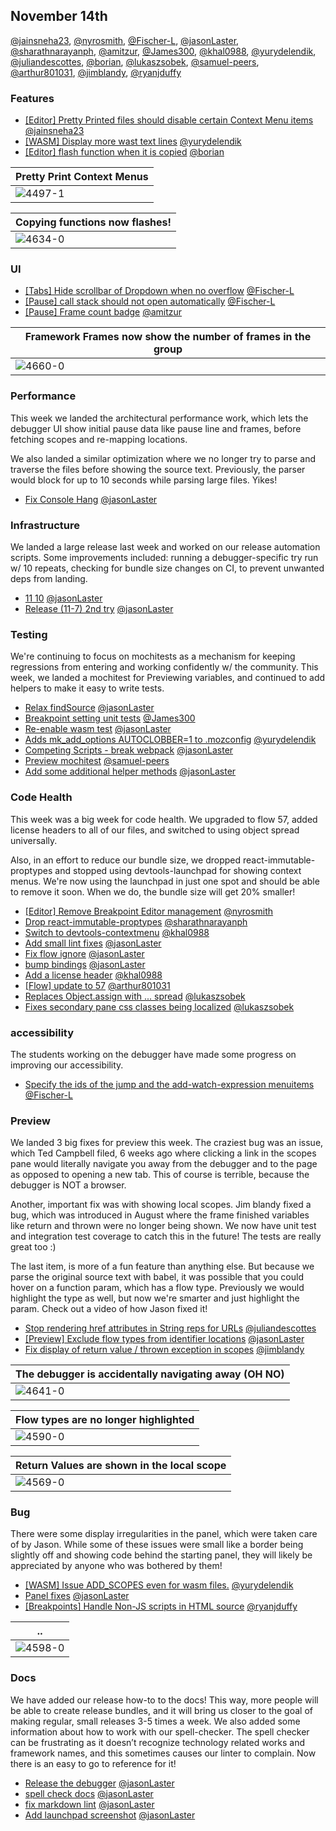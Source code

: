 ## November 14th


[@jainsneha23], [@nyrosmith], [@Fischer-L], [@jasonLaster], [@sharathnarayanph], [@amitzur], [@James300], [@khal0988], [@yurydelendik], [@juliandescottes], [@borian], [@lukaszsobek], [@samuel-peers], [@arthur801031], [@jimblandy], [@ryanjduffy]

### Features


+ [[Editor] Pretty Printed files should disable certain Context Menu items ][4497] [@jainsneha23]
+ [[WASM] Display more wast text lines][4648] [@yurydelendik]
+ [[Editor] flash function when it is copied][4634] [@borian]

| Pretty Print Context Menus |
|--|
| ![4497-1] |

| Copying functions now flashes! |
|--|
| ![4634-0] |



### UI


+ [[Tabs] Hide scrollbar of Dropdown when no overflow][4675] [@Fischer-L]
+ [[Pause] call stack should not open automatically][4672] [@Fischer-L]
+ [[Pause] Frame count badge][4660] [@amitzur]

| Framework Frames now show the number of frames in the group |
|--|
| ![4660-0] |


### Performance

This week we landed the architectural performance work, which lets the debugger UI show initial pause data like pause line and frames, before fetching scopes and re-mapping locations.

We also landed a similar optimization where we no longer try to parse and traverse the files before showing the source text. Previously, the parser would block for up to 10 seconds while parsing large files. Yikes!

+ [Fix Console Hang][4653] [@jasonLaster]


### Infrastructure

We landed a large release last week and worked on our release automation scripts. Some improvements included: running a debugger-specific try run w/ 10 repeats, checking for bundle size changes on CI, to prevent unwanted deps from landing.

+ [11 10][4671] [@jasonLaster]
+ [Release (11-7) 2nd try][4670] [@jasonLaster]

### Testing

We're continuing to focus on mochitests as a mechanism for keeping regressions from entering and working confidently w/ the community. This week, we landed a mochitest for Previewing variables, and continued to add helpers to make it easy to write tests.

+ [Relax findSource][4657] [@jasonLaster]
+ [Breakpoint setting unit tests][4655] [@James300]
+ [Re-enable wasm test][4644] [@jasonLaster]
+ [Adds mk_add_options AUTOCLOBBER=1 to .mozconfig][4622] [@yurydelendik]
+ [Competing Scripts - break webpack][4606] [@jasonLaster]
+ [Preview mochitest][4603] [@samuel-peers]
+ [Add some additional helper methods][4585] [@jasonLaster]

### Code Health

This week was a big week for code health. We upgraded to flow 57, added license headers to all of our files, and switched to using object spread universally.

Also, in an effort to reduce our bundle size, we dropped react-immutable-proptypes and stopped using devtools-launchpad for showing context menus. We're now using the launchpad in just one spot and should be able to remove it soon. When we do, the bundle size will get 20% smaller!

+ [[Editor] Remove Breakpoint Editor management][4677] [@nyrosmith]
+ [Drop react-immutable-proptypes][4667] [@sharathnarayanph]
+ [Switch to devtools-contextmenu][4650] [@khal0988]
+ [Add small lint fixes][4646] [@jasonLaster]
+ [Fix flow ignore][4628] [@jasonLaster]
+ [bump bindings][4625] [@jasonLaster]
+ [Add a license header][4601] [@khal0988]
+ [[Flow] update to 57][4591] [@arthur801031]
+ [Replaces Object.assign with ... spread][4574] [@lukaszsobek]
+ [Fixes secondary pane css classes being localized][4611] [@lukaszsobek]

### accessibility

The students working on the debugger have made some progress on improving our accessibility.

+ [Specify the ids of the jump and the add-watch-expression menuitems][4674] [@Fischer-L]

### Preview

We landed 3 big fixes for preview this week. The craziest bug was an issue, which Ted Campbell filed, 6 weeks ago where clicking a link in the scopes pane would literally navigate you away from the debugger and to the page as opposed to opening a new tab. This of course is terrible, because the debugger is NOT a browser.

Another, important fix was with showing local scopes. Jim blandy fixed a bug, which was introduced in August where the frame finished variables like return and thrown were no longer being shown. We now have unit test and integration test coverage to catch this in the future! The tests are really great too :)

The last item, is more of a fun feature than anything else. But because we parse the original source text with babel, it was possible that you could hover on a function param, which has a flow type. Previously we would highlight the type as well, but now we're smarter and just highlight the param. Check out a video of how Jason fixed it!

+ [Stop rendering href attributes in String reps for URLs][4641] [@juliandescottes]
+ [[Preview] Exclude flow types from identifier locations][4590] [@jasonLaster]
+ [Fix display of return value / thrown exception in scopes][4569] [@jimblandy]

| The debugger is accidentally navigating away (OH NO) |
|--|
| ![4641-0] |


| Flow types are no longer highlighted |
|--|
| ![4590-0] |


| Return Values are shown in the local scope |
|--|
| ![4569-0] |


### Bug

There were some display irregularities in the panel, which were taken care of by Jason. While some of these issues were small like a border being slightly off and showing code behind the starting panel, they will likely be appreciated by anyone who was bothered by them!

+ [[WASM] Issue ADD_SCOPES even for wasm files.][4637] [@yurydelendik]
+ [Panel fixes][4598] [@jasonLaster]
+ [[Breakpoints] Handle Non-JS scripts in HTML source][4684] [@ryanjduffy]

| .. |
|--|
| ![4598-0] |

### Docs

We have added our release how-to to the docs! This way, more people will be able to create release bundles, and it will bring us closer to the goal of making regular, small releases 3-5 times a week. We also added some information about how to work with our spell-checker. The spell checker can be frustrating as it doesn’t recognize technology related works and framework names, and this sometimes causes our linter to complain. Now there is an easy to go to reference for it!

+ [Release the debugger][4633] [@jasonLaster]
+ [spell check docs][4627] [@jasonLaster]
+ [fix markdown lint][4626] [@jasonLaster]
+ [Add launchpad screenshot][4623] [@jasonLaster]

[4660-0]: https://user-images.githubusercontent.com/394320/32741130-db85b6a6-c8ad-11e7-9ab7-f0c9d741cc32.png
[4611-0]: https://user-images.githubusercontent.com/23530054/32481001-c4f81f62-c391-11e7-86f2-aa5ec83c39a4.png
[4598-0]: https://user-images.githubusercontent.com/254562/32421981-38d30334-c26b-11e7-8b48-c7ac84f0184b.png
[4591-0]: https://user-images.githubusercontent.com/4562118/32411716-8b997fa6-c21d-11e7-99ee-6764f1ea7da0.png
[4590-0]: https://user-images.githubusercontent.com/254562/32410584-9eb57a0a-c19a-11e7-92a1-c250c6a92743.png
[4497-1]: https://user-images.githubusercontent.com/254562/32790744-43b0d916-c92d-11e7-9e31-8ab0c7775271.png
[4634-0]: https://user-images.githubusercontent.com/254562/32583152-1a90b28e-c4c0-11e7-9931-897c1fb8a2e0.gif

[4569-0]: https://camo.githubusercontent.com/16ceaac735b54f7ec9320788dc249c25875c660e/687474703a2f2f672e7265636f726469742e636f2f6f38554e4f70364d71352e676966

[4641-0]: https://user-images.githubusercontent.com/1141550/32603742-2cf817c4-c54b-11e7-92ee-bba9d23c74d3.gif


[4497]: https://github.com/firefox-devtools/debugger.html/pull/4497
[4677]: https://github.com/firefox-devtools/debugger.html/pull/4677
[4675]: https://github.com/firefox-devtools/debugger.html/pull/4675
[4674]: https://github.com/firefox-devtools/debugger.html/pull/4674
[4672]: https://github.com/firefox-devtools/debugger.html/pull/4672
[4671]: https://github.com/firefox-devtools/debugger.html/pull/4671
[4670]: https://github.com/firefox-devtools/debugger.html/pull/4670
[4667]: https://github.com/firefox-devtools/debugger.html/pull/4667
[4660]: https://github.com/firefox-devtools/debugger.html/pull/4660
[4657]: https://github.com/firefox-devtools/debugger.html/pull/4657
[4655]: https://github.com/firefox-devtools/debugger.html/pull/4655
[4653]: https://github.com/firefox-devtools/debugger.html/pull/4653
[4650]: https://github.com/firefox-devtools/debugger.html/pull/4650
[4648]: https://github.com/firefox-devtools/debugger.html/pull/4648
[4646]: https://github.com/firefox-devtools/debugger.html/pull/4646
[4644]: https://github.com/firefox-devtools/debugger.html/pull/4644
[4641]: https://github.com/firefox-devtools/debugger.html/pull/4641
[4638]: https://github.com/firefox-devtools/debugger.html/pull/4638
[4637]: https://github.com/firefox-devtools/debugger.html/pull/4637
[4634]: https://github.com/firefox-devtools/debugger.html/pull/4634
[4633]: https://github.com/firefox-devtools/debugger.html/pull/4633
[4628]: https://github.com/firefox-devtools/debugger.html/pull/4628
[4627]: https://github.com/firefox-devtools/debugger.html/pull/4627
[4626]: https://github.com/firefox-devtools/debugger.html/pull/4626
[4625]: https://github.com/firefox-devtools/debugger.html/pull/4625
[4623]: https://github.com/firefox-devtools/debugger.html/pull/4623
[4622]: https://github.com/firefox-devtools/debugger.html/pull/4622
[4611]: https://github.com/firefox-devtools/debugger.html/pull/4611
[4606]: https://github.com/firefox-devtools/debugger.html/pull/4606
[4603]: https://github.com/firefox-devtools/debugger.html/pull/4603
[4601]: https://github.com/firefox-devtools/debugger.html/pull/4601
[4598]: https://github.com/firefox-devtools/debugger.html/pull/4598
[4591]: https://github.com/firefox-devtools/debugger.html/pull/4591
[4590]: https://github.com/firefox-devtools/debugger.html/pull/4590
[4585]: https://github.com/firefox-devtools/debugger.html/pull/4585
[4574]: https://github.com/firefox-devtools/debugger.html/pull/4574
[4569]: https://github.com/firefox-devtools/debugger.html/pull/4569
[4684]: https://github.com/firefox-devtools/debugger.html/pull/4684
[@jainsneha23]: https://github.com/jainsneha23
[@nyrosmith]: https://github.com/nyrosmith
[@Fischer-L]: https://github.com/Fischer-L
[@jasonLaster]: https://github.com/jasonLaster
[@sharathnarayanph]: https://github.com/sharathnarayanph
[@amitzur]: https://github.com/amitzur
[@James300]: https://github.com/James300
[@khal0988]: https://github.com/khal0988
[@yurydelendik]: https://github.com/yurydelendik
[@juliandescottes]: https://github.com/juliandescottes
[@borian]: https://github.com/borian
[@lukaszsobek]: https://github.com/lukaszsobek
[@samuel-peers]: https://github.com/samuel-peers
[@arthur801031]: https://github.com/arthur801031
[@jimblandy]: https://github.com/jimblandy
[@ryanjduffy]: https://github.com/ryanjduffy
